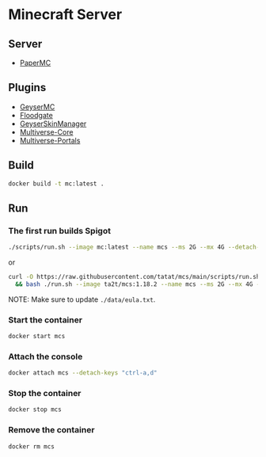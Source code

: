 # Minecraft Server

## Server

- [PaperMC](https://papermc.io/)

## Plugins

- [GeyserMC](https://geysermc.org/)
- [Floodgate](https://github.com/GeyserMC/Floodgate)
- [GeyserSkinManager](https://github.com/Camotoy/GeyserSkinManager)
- [Multiverse-Core](https://github.com/Multiverse/Multiverse-Core)
- [Multiverse-Portals](https://github.com/Multiverse/Multiverse-Portals)

## Build

```sh
docker build -t mc:latest .
```

## Run

### The first run builds Spigot

```sh
./scripts/run.sh --image mc:latest --name mcs --ms 2G --mx 4G --detach-keys "ctrl-a,d"
```

or

```sh
curl -O https://raw.githubusercontent.com/tatat/mcs/main/scripts/run.sh \
  && bash ./run.sh --image ta2t/mcs:1.18.2 --name mcs --ms 2G --mx 4G --detach-keys "ctrl-a,d"
```

NOTE: Make sure to update `./data/eula.txt`.

### Start the container

```sh
docker start mcs
```

### Attach the console

```sh
docker attach mcs --detach-keys "ctrl-a,d"
```

### Stop the container

```sh
docker stop mcs
```

### Remove the container

```sh
docker rm mcs
```
